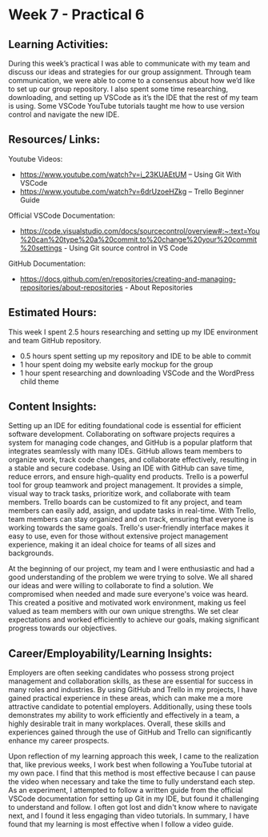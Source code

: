 # Week 7 - Practical 6

## Learning Activities:
During this week’s practical I was able to communicate with my team and discuss our ideas and strategies for our group assignment. Through team communication, we were able to come to a consensus about how we’d like to set up our group repository. I also spent some time researching, downloading, and setting up VSCode as it’s the IDE that the rest of my team is using. Some VSCode YouTube tutorials taught me how to use version control and navigate the new IDE.

## Resources/ Links:
Youtube Videos:
-	https://www.youtube.com/watch?v=i_23KUAEtUM – Using Git With VSCode
-	https://www.youtube.com/watch?v=6drUzoeHZkg – Trello Beginner Guide

Official VSCode Documentation:
-	https://code.visualstudio.com/docs/sourcecontrol/overview#:~:text=You%20can%20type%20a%20commit,to%20change%20your%20commit%20settings - Using Git source control in VS Code

GitHub Documentation:
-	https://docs.github.com/en/repositories/creating-and-managing-repositories/about-repositories - About Repositories

## Estimated Hours:
This week I spent 2.5 hours researching and setting up my IDE environment and team GitHub repository.
-	0.5 hours spent setting up my repository and IDE to be able to commit
-	1 hour spent doing my website early mockup for the group
-	1 hour spent researching and downloading VSCode and the WordPress child theme

## Content Insights:
Setting up an IDE for editing foundational code is essential for efficient software development. Collaborating on software projects requires a system for managing code changes, and GitHub is a popular platform that integrates seamlessly with many IDEs. GitHub allows team members to organize work, track code changes, and collaborate effectively, resulting in a stable and secure codebase. Using an IDE with GitHub can save time, reduce errors, and ensure high-quality end products.
Trello is a powerful tool for group teamwork and project management. It provides a simple, visual way to track tasks, prioritize work, and collaborate with team members.
Trello boards can be customized to fit any project, and team members can easily add, assign, and update tasks in real-time. With Trello, team members can stay organized and on track, ensuring that everyone is working towards the same goals. Trello's user-friendly interface makes it easy to use, even for those without extensive project management experience, making it an ideal choice for teams of all sizes and backgrounds.

At the beginning of our project, my team and I were enthusiastic and had a good understanding of the problem we were trying to solve. We all shared our ideas and were willing to collaborate to find a solution. We compromised when needed and made sure everyone's voice was heard. This created a positive and motivated work environment, making us feel valued as team members with our own unique strengths. We set clear expectations and worked efficiently to achieve our goals, making significant progress towards our objectives.

## Career/Employability/Learning Insights:
Employers are often seeking candidates who possess strong project management and collaboration skills, as these are essential for success in many roles and industries. By using GitHub and Trello in my projects, I have gained practical experience in these areas, which can make me a more attractive candidate to potential employers. Additionally, using these tools demonstrates my ability to work efficiently and effectively in a team, a highly desirable trait in many workplaces. Overall, these skills and experiences gained through the use of GitHub and Trello can significantly enhance my career prospects.

Upon reflection of my learning approach this week, I came to the realization that, like previous weeks, I work best when following a YouTube tutorial at my own pace. I find that this method is most effective because I can pause the video when necessary and take the time to fully understand each step. As an experiment, I attempted to follow a written guide from the official VSCode documentation for setting up Git in my IDE, but found it challenging to understand and follow. I often got lost and didn't know where to navigate next, and I found it less engaging than video tutorials. In summary, I have found that my learning is most effective when I follow a video guide.

